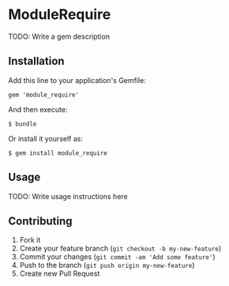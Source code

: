 # ModuleRequire

TODO: Write a gem description

## Installation

Add this line to your application's Gemfile:

    gem 'module_require'

And then execute:

    $ bundle

Or install it yourself as:

    $ gem install module_require

## Usage

TODO: Write usage instructions here

## Contributing

1. Fork it
2. Create your feature branch (`git checkout -b my-new-feature`)
3. Commit your changes (`git commit -am 'Add some feature'`)
4. Push to the branch (`git push origin my-new-feature`)
5. Create new Pull Request
